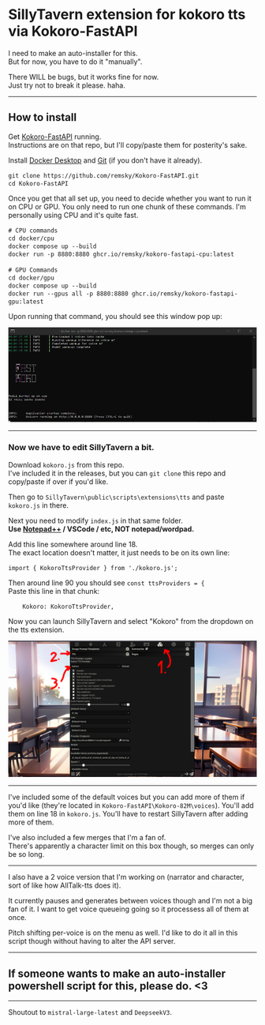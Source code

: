 # SillyTavern extension for kokoro tts via Kokoro-FastAPI

I need to make an auto-installer for this.  
But for now, you have to do it "manually".

There WILL be bugs, but it works fine for now.  
Just try not to break it please. haha.

---

## How to install

Get [Kokoro-FastAPI](https://github.com/remsky/Kokoro-FastAPI) running.  
Instructions are on that repo, but I'll copy/paste them for posterity's sake.

Install [Docker Desktop](https://www.docker.com/products/docker-desktop/) and [Git](https://git-scm.com/downloads) (if you don't have it already).

```
git clone https://github.com/remsky/Kokoro-FastAPI.git  
cd Kokoro-FastAPI
```

Once you get that all set up, you need to decide whether you want to run it on CPU or GPU. You only need to run one chunk of these commands. I'm personally using CPU and it's quite fast.

```
# CPU commands
cd docker/cpu
docker compose up --build 
docker run -p 8880:8880 ghcr.io/remsky/kokoro-fastapi-cpu:latest

# GPU Commands
cd docker/gpu
docker compose up --build 
docker run --gpus all -p 8880:8880 ghcr.io/remsky/kokoro-fastapi-gpu:latest
```
Upon running that command, you should see this window pop up:

![alt text](assets/1.png)

---

### Now we have to edit SillyTavern a bit.

Download `kokoro.js` from this repo.  
I've included it in the releases, but you can `git clone` this repo and copy/paste if over if you'd like.

Then go to `SillyTavern\public\scripts\extensions\tts` and paste `kokoro.js` in there.

Next you need to modify `index.js` in that same folder.  
**Use [Notepad++](https://notepad-plus-plus.org/) / VSCode / etc, NOT notepad/wordpad.**

Add this line somewhere around line 18.   
The exact location doesn't matter, it just needs to be on its own line:

```
import { KokoroTtsProvider } from './kokoro.js';
```

Then around line 90 you should see `const ttsProviders = {`  
Paste this line in that chunk:

```
    Kokoro: KokoroTtsProvider,
```

Now you can launch SillyTavern and select "Kokoro" from the dropdown on the tts extension.

![alt text](assets/2.png)

---

I've included some of the default voices but you can add more of them if you'd like (they're located in `Kokoro-FastAPI\Kokoro-82M\voices`). You'll add them on line 18 in `kokoro.js`. You'll have to restart SillyTavern after adding more of them.

I've also included a few merges that I'm a fan of.  
There's apparently a character limit on this box though, so merges can only be so long.

---

I also have a 2 voice version that I'm working on (narrator and character, sort of like how AllTalk-tts does it).

It currently pauses and generates between voices though and I'm not a big fan of it. I want to get voice queueing going so it processess all of them at once.

Pitch shifting per-voice is on the menu as well. I'd like to do it all in this script though without having to alter the API server.

---

## If someone wants to make an auto-installer powershell script for this, please do. <3

---

Shoutout to `mistral-large-latest` and `DeepseekV3`.